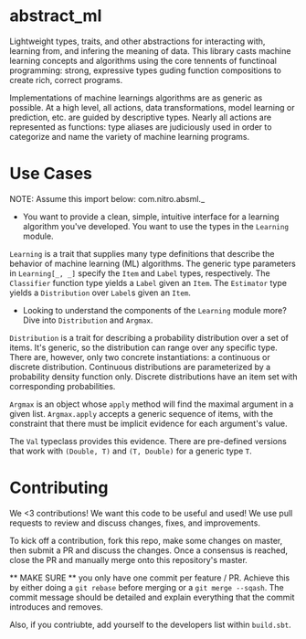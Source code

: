 abstract_ml
============

Lightweight types, traits, and other abstractions for interacting with, learning from, and infering the meaning of data. This library casts machine learning concepts and algorithms using the core tennents of functinoal programming: strong, expressive types guding function compositions to create rich, correct programs.

Implementations of machine learnings algorithms are as generic as possible. At a high level, all actions, data transformations, model learning or prediction, etc. are guided by descriptive types. Nearly all actions are represented as functions: type aliases are judiciously used in order to categorize and name the variety of machine learning programs.

Use Cases
=========

NOTE: Assume this import below: com.nitro.absml._

* You want to provide a clean, simple, intuitive interface for a learning algorithm you've developed. You want to use the types in the `Learning` module.

`Learning` is a trait that supplies many type definitions that describe the behavior of machine learning (ML) algorithms. The generic type parameters in `Learning[_, _]` specify the `Item` and `Label` types, respectively. The `Classifier` function type yields a `Label` given an `Item`. The `Estimator` type yields a `Distribution` over `Label`s given an `Item`.


* Looking to understand the components of the `Learning` module more? Dive into `Distribution` and `Argmax`.

`Distribution` is a trait for describing a probability distribution over a set of items. It's generic, so the distribution can range over any specific type. There are, however, only two concrete instantiations: a continuous or discrete distribution. Continuous distributions are parameterized by a probability density function only. Discrete distributions have an item set with corresponding probabilities.

`Argmax` is an object whose `apply` method will find the maximal argument in a given list. `Argmax.apply` accepts a generic sequence of items, with the constraint that there must be implicit evidence for each argument's value. 

The `Val` typeclass provides this evidence. There are pre-defined versions that work with `(Double, T)` and `(T, Double)` for a generic type `T`.


Contributing
============
We <3 contributions! We want this code to be useful and used! We use pull requests to review and discuss changes, fixes, and improvements.

To kick off a contribution, fork this repo, make some changes on master, then submit a PR and discuss the changes. Once a consensus is reached, close the PR and manually merge onto this repository's master. 

** MAKE SURE ** you only have one commit per feature / PR. Achieve this by either doing a `git rebase` before merging or a `git merge --sqash`. The commit message should be detailed and explain everything that the commit introduces and removes.

Also, if you contriubte, add yourself to the developers list within `build.sbt`.
